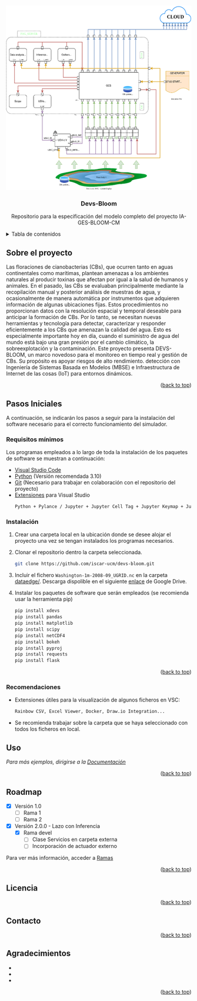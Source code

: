 <a name="readme-top"></a>

<br />
<div align="center">
    <img src="doc/DEVS_BLOOM-DB-SensoresInternos.svg" alt="Logo" width="800" height="500">
  </a>
<h3 align="center">Devs-Bloom</h3>
  <p align="center">
    Repositorio para la especificación del modelo completo del proyecto IA-GES-BLOOM-CM
</div>


<!-- TABLE OF CONTENTS -->
<details>
  <summary>Tabla de contenidos</summary>
  <ol>
    <li>
      <a href="#about-the-project">Sobre el proyecto</a>
    </li>
    <li>
      <a href="#getting-started">Pasos iniciales</a>
      <ul>
        <li><a href="#prerequisites">Requisitos</a></li>
        <li><a href="#installation">Instalación</a></li>
        <li><a href="#recomendations">Recomendaciones</a></li>
      </ul>
    </li>
    <li><a href="#license">Licencia</a></li>
    <li><a href="#license">Contactos</a></li>
    <li><a href="#acknowledgments">Agradecimientos</a></li>
  </ol>
</details>


<!-- ABOUT THE PROJECT -->
## Sobre el proyecto
Las floraciones de cianobacterias (CBs), que ocurren tanto en aguas continentales como marítimas, plantean
amenazas a los ambientes naturales al producir toxinas que afectan por igual a la salud de humanos y animales. En el pasado, las CBs se evaluaban principalmente mediante la recopilación manual
y posterior análisis de muestras de agua, y ocasionalmente de manera automática por
instrumentos que adquieren información de algunas ubicaciones fijas. Estos procedimientos
no proporcionan datos con la resolución espacial y temporal deseable para
anticipar la formación de CBs. Por lo tanto, se necesitan nuevas herramientas y tecnología para
detectar, caracterizar y responder eficientemente a los CBs que amenazan la calidad del
agua. Esto es especialmente importante hoy en día, cuando el suministro de agua del mundo está
bajo una gran presión por el cambio climático, la sobreexplotación y la contaminación. Este
proyecto presenta DEVS-BLOOM, un marco novedoso para el monitoreo en tiempo real
y gestión de CBs. Su propósito es apoyar riesgos de alto rendimiento.
detección con Ingeniería de Sistemas Basada en Modelos (MBSE) e Infraestructura de Internet de
las cosas (IoT) para entornos dinámicos.

<p align="right">(<a href="#readme-top">back to top</a>)</p>


<!-- GETTING STARTED -->
## Pasos Iniciales

A continuación, se indicarán los pasos a seguir para la instalación del software necesario para el correcto funcionamiento del simulador.

### Requisitos mínimos
Los programas empleados a lo largo de toda la instalación de los paquetes de software se muestran a continuación:

* [Visual Studio Code](https://code.visualstudio.com/Download)
* [Python](https://www.python.org/downloads/)  (Versión recomendada 3.10)
* [Git](https://git-scm.com/downloads) (Necesario para trabajar en colaboración con el repositorio del proyecto)
* [Extensiones](https://marketplace.visualstudio.com/VSCode) para Visual Studio 
    ```sh
    Python + Pylance / Jupyter + Jupyter Cell Tag + Jupyter Keymap + Jupyter Slide Show + Jupyther Notebook Renderers
    ```
### Instalación

1. Crear una carpeta local en la ubicación donde se desee alojar el proyecto una vez se tengan instalados los programas necesarios.
2. Clonar el repositorio dentro la carpeta seleccionada.
   ```sh
   git clone https://github.com/iscar-ucm/devs-bloom.git
   ```
3. Incluir el fichero `Washington-1m-2008-09_UGRID.nc` en la carpeta [dataedge/](https://github.com/iscar-ucm/devs-bloom/tree/main/dataedge). Descarga dispolible en el siguiente [enlace](https://drive.google.com/file/d/19ebVEwIzA0eD7wIkQ5ijRXtAgXljbC0h/view?usp=share_link) de Google Drive.

4. Instalar los paquetes de software que serán empleados (se recomienda usar la herramienta pip)
   ```sh
   pip install xdevs
   pip install pandas
   pip install matplotlib
   pip install scipy 
   pip install netCDF4 
   pip install bokeh   
   pip install pyproj 
   pip install requests
   pip install flask  
   ```

<p align="right">(<a href="#readme-top">back to top</a>)</p>

### Recomendaciones
* Extensiones útiles para la visualización de algunos ficheros en VSC:  
    ```sh
    Rainbow CSV, Excel Viewer, Docker, Draw.io Integration...
    ```
* Se recomienda trabajar sobre la carpeta que se haya seleccionado con todos los ficheros en local.


<!-- USAGE EXAMPLES -->
## Uso
_Para más ejemplos, dirigirse a la [Documentación](https://example.com)_

<p align="right">(<a href="#readme-top">back to top</a>)</p>


<!-- ROADMAP -->
## Roadmap

- [x] Versión 1.0 
    - [ ] Rama 1
    - [ ] Rama 2
- [x] Versión 2.0.0 - Lazo con Inferencia
    - [x] Rama devel
      - [ ] Clase Servicios en carpeta externa  
      - [ ] Incorporación de actuador externo

Para ver más información, acceder a [Ramas](https://github.com/iscar-ucm/devs-bloom/branches)

<p align="right">(<a href="#readme-top">back to top</a>)</p>



<!-- LICENSE -->
## Licencia


<p align="right">(<a href="#readme-top">back to top</a>)</p>



<!-- CONTACT -->
## Contacto

<p align="right">(<a href="#readme-top">back to top</a>)</p>



<!-- ACKNOWLEDGMENTS -->
## Agradecimientos

* []()
* []()
* []()

<p align="right">(<a href="#readme-top">back to top</a>)</p>


<!-- MARKDOWN LINKS & IMAGES -->
